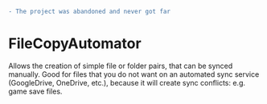 ```diff
- The project was abandoned and never got far
```

# FileCopyAutomator
Allows the creation of simple file or folder pairs, that can be synced manually. Good for files that you do not want on an automated sync service (GoogleDrive, OneDrive, etc.), because it will create sync conflicts: e.g. game save files.
